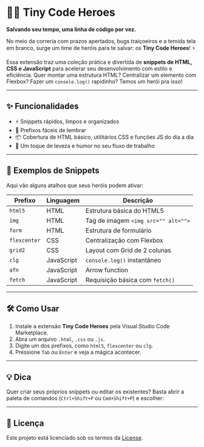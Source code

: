 # 🦸‍♂️ Tiny Code Heroes

**Salvando seu tempo, uma linha de código por vez.**

No meio da correria com prazos apertados, bugs traiçoeiros e a temida tela em branco, surge um time de heróis para te salvar: os **Tiny Code Heroes**! ⚡

Essa extensão traz uma coleção prática e divertida de **snippets de HTML, CSS e JavaScript** para acelerar seu desenvolvimento com estilo e eficiência. Quer montar uma estrutura HTML? Centralizar um elemento com Flexbox? Fazer um `console.log()` rapidinho? Temos um herói pra isso!

---

## ✨ Funcionalidades

- ⚡ Snippets rápidos, limpos e organizados
- 🧠 Prefixos fáceis de lembrar
- 📦 Cobertura de HTML básico, utilitários CSS e funções JS do dia a dia
- 💬 Um toque de leveza e humor no seu fluxo de trabalho

---

## 🚀 Exemplos de Snippets

Aqui vão alguns atalhos que seus heróis podem ativar:

| Prefixo      | Linguagem    | Descrição                              |
|--------------|--------------|----------------------------------------|
| `html5`      | HTML         | Estrutura básica do HTML5              |
| `img`        | HTML         | Tag de imagem `<img src="" alt="">`    |
| `form`       | HTML         | Estrutura de formulário                 |
| `flexcenter` | CSS          | Centralização com Flexbox              |
| `grid2`      | CSS          | Layout com Grid de 2 colunas           |
| `clg`        | JavaScript   | `console.log()` instantâneo            |
| `afn`        | JavaScript   | Arrow function                         |
| `fetch`      | JavaScript   | Requisição básica com `fetch()`        |

---

## 🛠️ Como Usar

1. Instale a extensão **Tiny Code Heroes** pela Visual Studio Code Marketplace.
2. Abra um arquivo `.html`, `.css` ou `.js`.
3. Digite um dos prefixos, como `html5`, `flexcenter` ou `clg`.
4. Pressione `Tab` ou `Enter` e veja a mágica acontecer.

---

## 💡 Dica

Quer criar seus próprios snippets ou editar os existentes? Basta abrir a paleta de comandos (`Ctrl+Shift+P` ou `Cmd+Shift+P`) e escolher:

---

## 📄 Licença

Este projeto está licenciado sob os termos da [License](LICENSE.md).